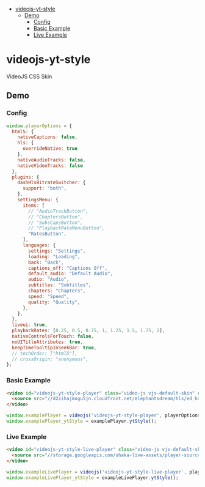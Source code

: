 <!-- START doctoc generated TOC please keep comment here to allow auto update -->
<!-- DON'T EDIT THIS SECTION, INSTEAD RE-RUN doctoc TO UPDATE -->


- [videojs-yt-style](#videojs-yt-style)
  - [Demo](#demo)
    - [Config](#config)
    - [Basic Example](#basic-example)
    - [Live Example](#live-example)

<!-- END doctoc generated TOC please keep comment here to allow auto update -->

# videojs-yt-style

VideoJS CSS Skin

## Demo

### Config

```js run
window.playerOptions = {
  html5: {
    nativeCaptions: false,
    hls: {
      overrideNative: true
    },
    nativeAudioTracks: false,
    nativeVideoTracks: false
  },
  plugins: {
    dashHlsBitrateSwitcher: {
      support: "both",
    },
    settingsMenu: {
      items: [
        // "AudioTrackButton",
        // "ChaptersButton",
        // "SubsCapsButton",
        // "PlaybackRateMenuButton",
        "RatesButton",
      ],
      languages: {
        settings: "Settings",
        loading: "Loading",
        back: "Back",
        captions_off: "Captions Off",
        default_audio: "Default Audio",
        audio: "Audio",
        subtitles: "Subtitles",
        chapters: "Chapters",
        speed: "Speed",
        quality: "Quality",
      },
    },
  },
  liveui: true,
  playbackRates: [0.25, 0.5, 0.75, 1, 1.25, 1.5, 1.75, 2],
  nativeControlsForTouch: false,
  noUITitleAttributes: true,
  keepTimeTooltipInSeekBar: true,
  // techOrder: ["html5"],
  // crossOrigin: "anonymous",
};
```

### Basic Example
```html inject
<video id="videojs-yt-style-player" class="video-js vjs-default-skin" controls>
  <source src="//d2zihajmogu5jn.cloudfront.net/elephantsdream/hls/ed_hd.m3u8" type="application/x-mpegURL">
</video>
```

```js run
window.examplePlayer = videojs('videojs-yt-style-player', playerOptions);
window.examplePlayer_ytStyle = examplePlayer.ytStyle();
```

### Live Example
```html inject
<video id="videojs-yt-style-live-player" class="video-js vjs-default-skin" controls>
  <source src="//storage.googleapis.com/shaka-live-assets/player-source.mpd" type="application/dash+xml">
</video>
```

```js run
window.exampleLivePlayer = videojs('videojs-yt-style-live-player', playerOptions);
window.exampleLivePlayer_ytStyle = exampleLivePlayer.ytStyle();
```
